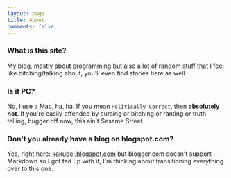 ```yaml
---
layout: page
title: About
comments: false
---
```


### What is this site?

My blog, mostly about programming but also a lot of random stuff that I feel like bitching/talking about, you'll even find stories here as well.

### Is it PC?

No, I use a Mac, ha, ha. If you mean `Politically Correct`, then **absolutely not**. If you're easily offended by cursing or bitching or ranting or truth-telling, bugger off now, this ain't Sesame Street.

### Don't you already have a blog on blogspot.com?
Yes, right here: [kakubei.blogspot.com](kakubei.blogspot.com) but blogger.com doesn't support Markdown so I got fed up with it, I'm thinking about transitioning everything over to this one. 